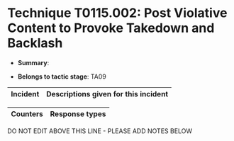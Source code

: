 # Technique T0115.002: Post Violative Content to Provoke Takedown and Backlash

* **Summary**: 

* **Belongs to tactic stage**: TA09


| Incident | Descriptions given for this incident |
| -------- | -------------------- |



| Counters | Response types |
| -------- | -------------- |


DO NOT EDIT ABOVE THIS LINE - PLEASE ADD NOTES BELOW